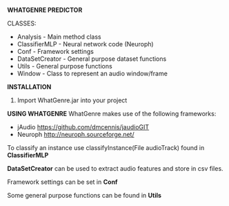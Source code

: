 **WHATGENRE PREDICTOR**

CLASSES:
* Analysis - Main method class
* ClassifierMLP - Neural network code (Neuroph)
* Conf - Framework settings
* DataSetCreator - General purpose dataset functions
* Utils - General purpose functions
* Window - Class to represent an audio window/frame

**INSTALLATION**
1. Import WhatGenre.jar into your project

**USING WHATGENRE**
WhatGenre makes use of the following frameworks:
* jAudio
https://github.com/dmcennis/jaudioGIT
* Neuroph
http://neuroph.sourceforge.net/

To classify an instance use
classifyInstance(File audioTrack)
found in **ClassifierMLP**

**DataSetCreator** can be used to extract audio features and store in csv files.

Framework settings can be set in **Conf**

Some general purpose functions can be found in **Utils**
